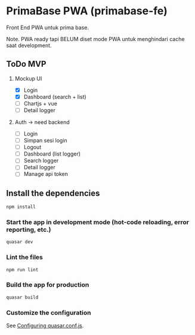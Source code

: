 # PrimaBase PWA (primabase-fe)

Front End PWA untuk prima base.

Note. PWA ready tapi BELUM diset mode PWA untuk menghindari cache saat development.

## ToDo MVP

1. Mockup UI

    - [x] Login
    - [x] Dashboard (search + list)
    - [ ] Chartjs + vue
    - [ ] Detail logger

2. Auth -> need backend

    - [ ] Login
    - [ ] Simpan sesi login
    - [ ] Logout
    - [ ] Dashboard (list logger)
    - [ ] Search logger
    - [ ] Detail logger
    - [ ] Manage api token

## Install the dependencies
```bash
npm install
```

### Start the app in development mode (hot-code reloading, error reporting, etc.)
```bash
quasar dev
```

### Lint the files
```bash
npm run lint
```

### Build the app for production
```bash
quasar build
```

### Customize the configuration
See [Configuring quasar.conf.js](https://quasar.dev/quasar-cli/quasar-conf-js).
